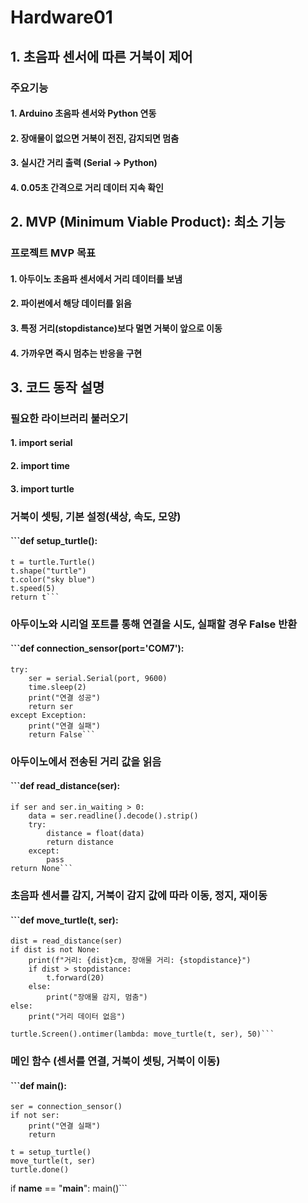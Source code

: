 # Hardware01


## 1. 초음파 센서에 따른 거북이 제어
### 주요기능
#### 1. Arduino 초음파 센서와 Python 연동

#### 2. 장애물이 없으면 거북이 전진, 감지되면 멈춤

#### 3. 실시간 거리 출력 (Serial → Python)

#### 4. 0.05초 간격으로 거리 데이터 지속 확인



## 2. MVP (Minimum Viable Product): 최소 기능
### 프로젝트 MVP 목표
#### 1. 아두이노 초음파 센서에서 거리 데이터를 보냄

#### 2. 파이썬에서 해당 데이터를 읽음

#### 3. 특정 거리(stopdistance)보다 멀면 거북이 앞으로 이동

#### 4. 가까우면 즉시 멈추는 반응을 구현



## 3. 코드 동작 설명

### 필요한 라이브러리 불러오기
#### 1. import serial
#### 2. import time
#### 3. import turtle


### 거북이 셋팅, 기본 설정(색상, 속도, 모양)
#### ```def setup_turtle():
    t = turtle.Turtle()
    t.shape("turtle")
    t.color("sky blue")
    t.speed(5)
    return t``` 


### 아두이노와 시리얼 포트를 통해 연결을 시도, 실패할 경우 False 반환

#### ```def connection_sensor(port='COM7'):
    try:
        ser = serial.Serial(port, 9600)
        time.sleep(2)
        print("연결 성공")
        return ser
    except Exception:
        print("연결 실패")
        return False```



### 아두이노에서 전송된 거리 값을 읽음

#### ```def read_distance(ser):  # 
    if ser and ser.in_waiting > 0:
        data = ser.readline().decode().strip()
        try:
            distance = float(data)
            return distance
        except:
            pass
    return None```


    
### 초음파 센서를 감지, 거북이 감지 값에 따라 이동, 정지, 재이동

#### ```def move_turtle(t, ser):
    dist = read_distance(ser)
    if dist is not None:
        print(f"거리: {dist}cm, 장애물 거리: {stopdistance}")
        if dist > stopdistance:
            t.forward(20)
        else:
            print("장애물 감지, 멈춤")
    else:
        print("거리 데이터 없음")

    turtle.Screen().ontimer(lambda: move_turtle(t, ser), 50)```



### 메인 함수 (센서를 연결, 거북이 셋팅, 거북이 이동)

#### ```def main():
    ser = connection_sensor()
    if not ser:
        print("연결 실패")
        return

    t = setup_turtle()
    move_turtle(t, ser)
    turtle.done()

if __name__ == "__main__":
    main()```


